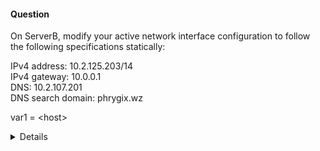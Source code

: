 #### Question

On ServerB, modify your active network interface configuration to follow the following specifications statically:

IPv4 address: 10.2.125.203/14  
IPv4 gateway: 10.0.0.1  
DNS: 10.2.107.201  
DNS search domain: phrygix.wz  

var1 = \<host\>


<details>

```bash
ssh rhcsaB
sudo -i
```

1. Show activa connection:
```bash
$ nmcli con show
NAME   UUID                                  TYPE      DEVICE
ens18  659e5d2e-3c41-378f-b3f6-be4ee151ef04  ethernet  ens18
lo     944a156f-06bc-4942-867e-ea7fdb3a23c7  loopback  lo
```

2. Set ipv4 values as specified:
```bash
nmcli con mod ens18 ipv4.addr 10.2.125.203/14
nmcli con mod ens18 ipv4.gateway 10.0.0.1
nmcli con mod ipv4.dns 10.2.107.201
nmcli con mod ipv4.dns-search phrygix.wz
nmcli con mod ipv4.method manual
```
Alternatively, use nmtui



3. Bring down and up again interface ens18, i.e.

```bash
nmcli con down esn18
nmcli con up ens18
```

4. Verify ipv4 settings
```bash
nmcli con show ens18 | grep ipv4
ipv4.method:                            manual
ipv4.dns:                               10.0.0.1
ipv4.dns-search:                        phrygix.wz
ipv4.dns-options:                       --
ipv4.dns-priority:                      0
ipv4.addresses:                         10.2.125.203/14
ipv4.gateway:                           10.0.0.1
ipv4.routes:                            --
ipv4.route-metric:                      -1
ipv4.route-table:                       0 (unspec)
ipv4.routing-rules:                     --
ipv4.replace-local-rule:                -1 (default)
ipv4.ignore-auto-routes:                no
ipv4.ignore-auto-dns:                   no
ipv4.dhcp-client-id:                    --
ipv4.dhcp-iaid:                         --
ipv4.dhcp-dscp:                         --
ipv4.dhcp-timeout:                      0 (default)
ipv4.dhcp-send-hostname:                yes
ipv4.dhcp-hostname:                     --
ipv4.dhcp-fqdn:                         --
ipv4.dhcp-hostname-flags:               0x0 (none)
ipv4.never-default:                     no
ipv4.may-fail:                          yes
ipv4.required-timeout:                  -1 (default)
ipv4.dad-timeout:                       -1 (default)
ipv4.dhcp-vendor-class-identifier:      --
ipv4.link-local:                        0 (default)
ipv4.dhcp-reject-servers:               --
ipv4.auto-route-ext-gw:                 -1 (default)
```
</details>
